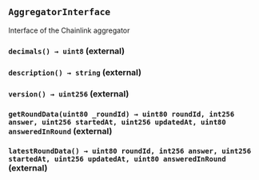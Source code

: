 ## `AggregatorInterface`



Interface of the Chainlink aggregator


### `decimals() → uint8` (external)





### `description() → string` (external)





### `version() → uint256` (external)





### `getRoundData(uint80 _roundId) → uint80 roundId, int256 answer, uint256 startedAt, uint256 updatedAt, uint80 answeredInRound` (external)





### `latestRoundData() → uint80 roundId, int256 answer, uint256 startedAt, uint256 updatedAt, uint80 answeredInRound` (external)








